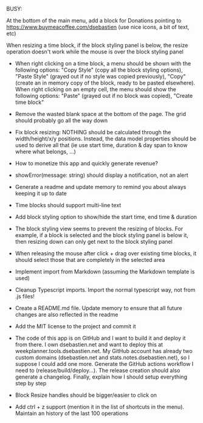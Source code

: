 BUSY:

At the bottom of the main menu, add a block for Donations pointing to https://www.buymeacoffee.com/dsebastien (use nice icons, a bit of text, etc)

When resizing a time block, if the block styling panel is below, the resize operation doesn't work while the mouse is over the block styling panel

- When right clicking on a time block, a menu should be shown with the following options: "Copy Style" (copy all the block styling options), "Paste Style" (grayed out if no style was copied previously), "Copy" (create an in memory copy of the block, ready to be pasted elsewhere). When right clicking on an empty cell, the menu should show the following options: "Paste" (grayed out if no block was copied), "Create time block"
- Remove the wasted blank space at the bottom of the page. The grid should probably go all the way down
- Fix block resizing: NOTHING should be calculated through the width/height/x/y positions. Instead, the data model properties should be used to derive all that (ie use start time, duration & day span to know where what belongs, ...)
- How to monetize this app and quickly generate revenue?
- showError(message: string) should display a notification, not an alert
- Generate a readme and update memory to remind you about always keeping it up to date
- Time blocks should support multi-line text
- Add block styling option to show/hide the start time, end time & duration
- The block styling view seems to prevent the resizing of blocks. For example, if a block is selected and the block styling panel is below it, then resizing down can only get next to the block styling panel
- When releasing the mouse after click + drag over existing time blocks, it should select those that are completely in the selected area

- Implement import from Markdown (assuming the Markdown template is used)
- Cleanup Typescript imports. Import the normal typescript way, not from .js files!
- Create a README.md file. Update memory to ensure that all future changes are also reflected in the readme
- Add the MIT license to the project and commit it

- The code of this app is on GitHub and I want to build it and deploy it from there. I own dsebastien.net and want to deploy this at weekplanner.tools.dsebastien.net. My GitHub account has already two custom domains (dsebastien.net and stats.notes.dsebastien.net), so I suppose I could add one more. Generate the GitHub actions workflow I need to (release/build/deploy...). The release creation should also generate a changelog. Finally, explain how I should setup everything step by step

- Block Resize handles should be bigger/easier to click on
- Add ctrl + z support (mention it in the list of shortcuts in the menu). Maintain an history of the last 100 operations